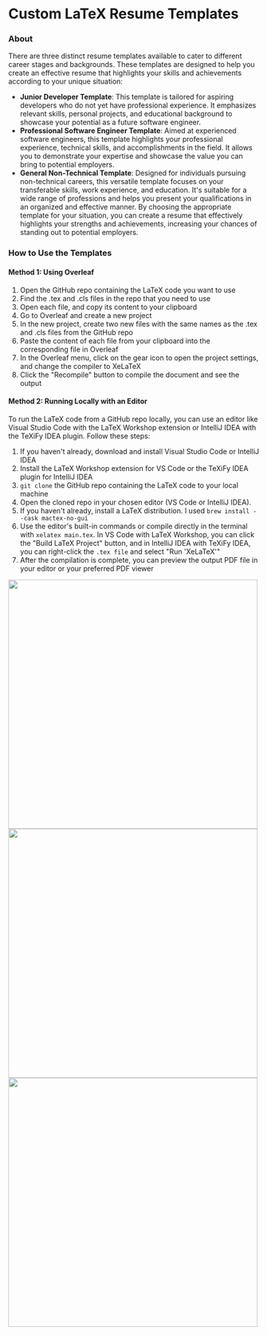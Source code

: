 # Custom LaTeX Resume Templates

### About

There are three distinct resume templates available to cater to different career stages and backgrounds. These templates are designed to help you create an effective resume that highlights your skills and achievements according to your unique situation:

* **Junior Developer Template**: This template is tailored for aspiring developers who do not yet have professional experience. It emphasizes relevant skills, personal projects, and educational background to showcase your potential as a future software engineer.
* **Professional Software Engineer Template**: Aimed at experienced software engineers, this template highlights your professional experience, technical skills, and accomplishments in the field. It allows you to demonstrate your expertise and showcase the value you can bring to potential employers.
* **General Non-Technical Template**: Designed for individuals pursuing non-technical careers, this versatile template focuses on your transferable skills, work experience, and education. It's suitable for a wide range of professions and helps you present your qualifications in an organized and effective manner.
By choosing the appropriate template for your situation, you can create a resume that effectively highlights your strengths and achievements, increasing your chances of standing out to potential employers.

### How to Use the Templates

#### Method 1: Using Overleaf

1. Open the GitHub repo containing the LaTeX code you want to use
2. Find the .tex and .cls files in the repo that you need to use
3. Open each file, and copy its content to your clipboard
4. Go to Overleaf and create a new project
5. In the new project, create two new files with the same names as the .tex and .cls files from the GitHub repo
6. Paste the content of each file from your clipboard into the corresponding file in Overleaf
7. In the Overleaf menu, click on the gear icon to open the project settings, and change the compiler to XeLaTeX
8. Click the "Recompile" button to compile the document and see the output
   
#### Method 2: Running Locally with an Editor

To run the LaTeX code from a GitHub repo locally, you can use an editor like Visual Studio Code with the LaTeX Workshop extension or IntelliJ IDEA with the TeXiFy IDEA plugin. Follow these steps:

1. If you haven't already, download and install Visual Studio Code or IntelliJ IDEA
2. Install the LaTeX Workshop extension for VS Code or the TeXiFy IDEA plugin for IntelliJ IDEA
3. `git clone` the GitHub repo containing the LaTeX code to your local machine
4. Open the cloned repo in your chosen editor (VS Code or IntelliJ IDEA).
5. If you haven't already, install a LaTeX distribution. I used `brew install --cask mactex-no-gui`
6. Use the editor's built-in commands or compile directly in the terminal with `xelatex main.tex`. In VS Code with LaTeX Workshop, you can click the "Build LaTeX Project" button, and in IntelliJ IDEA with TeXiFy IDEA, you can right-click the `.tex file` and select "Run 'XeLaTeX'"
7. After the compilation is complete, you can preview the output PDF file in your editor or your preferred PDF viewer


<p float="left">
  <img src="https://github.com/oresttokovenko/resume_templates/files/11327518/resume_template.pdf" width="500" />
  <img src="https://github.com/oresttokovenko/resume_templates/files/11327509/resume_template_technical.pdf" width="500" /> 
  <img src="https://github.com/oresttokovenko/resume_templates/files/11327519/resume_template_technical_junior.pdf" width="500" />
</p>
